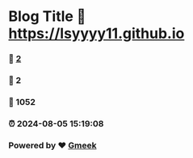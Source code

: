 # Blog Title :link: https://lsyyyy11.github.io 
### :page_facing_up: [2](https://lsyyyy11.github.io/tag.html) 
### :speech_balloon: 2 
### :hibiscus: 1052 
### :alarm_clock: 2024-08-05 15:19:08 
### Powered by :heart: [Gmeek](https://github.com/Meekdai/Gmeek)
